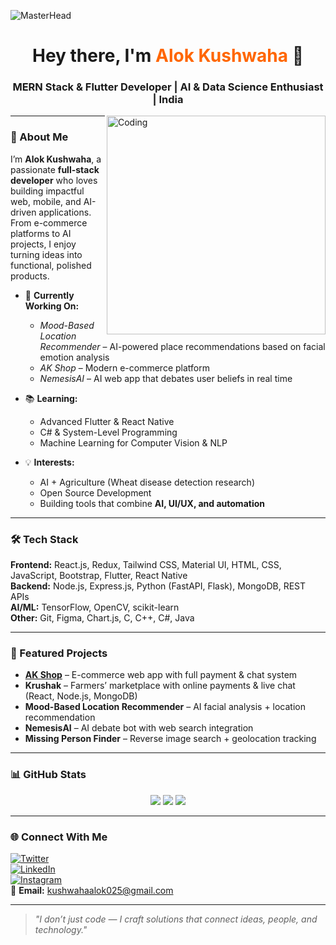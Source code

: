 ![MasterHead](https://1.bp.blogspot.com/-7A4WynwLsMw/XbBpCXG8fHI/AAAAAAAAMt4/uOa1bpLskYgrwGbllhSu2SDj_Mig8SXJQCLcBGAsYHQ/s1600/2000_600px.gif)

<h1 align="center">Hey there, I'm <span style="color: #ff6600;">Alok Kushwaha</span> 👋</h1>
<h3 align="center">MERN Stack & Flutter Developer | AI & Data Science Enthusiast | India</h3>

<img align="right" alt="Coding" width="350" src="https://cdn.dribbble.com/users/1162077/screenshots/3848914/programmer.gif" />

---

### 🚀 About Me  
I’m **Alok Kushwaha**, a passionate **full-stack developer** who loves building impactful web, mobile, and AI-driven applications.  
From e-commerce platforms to AI projects, I enjoy turning ideas into functional, polished products.

- 🔭 **Currently Working On:**  
  - *Mood-Based Location Recommender* – AI-powered place recommendations based on facial emotion analysis  
  - *AK Shop* – Modern e-commerce platform  
  - *NemesisAI* – AI web app that debates user beliefs in real time  

- 📚 **Learning:**  
  - Advanced Flutter & React Native  
  - C# & System-Level Programming  
  - Machine Learning for Computer Vision & NLP  

- 💡 **Interests:**  
  - AI + Agriculture (Wheat disease detection research)  
  - Open Source Development  
  - Building tools that combine **AI, UI/UX, and automation**  

---

### 🛠 Tech Stack  
**Frontend:** React.js, Redux, Tailwind CSS, Material UI, HTML, CSS, JavaScript, Bootstrap, Flutter, React Native  
**Backend:** Node.js, Express.js, Python (FastAPI, Flask), MongoDB, REST APIs  
**AI/ML:** TensorFlow, OpenCV, scikit-learn  
**Other:** Git, Figma, Chart.js, C, C++, C#, Java  

---

### 📌 Featured Projects  
- **[AK Shop](https://alok-kushwaha.vercel.app)** – E-commerce web app with full payment & chat system  
- **Krushak** – Farmers’ marketplace with online payments & live chat (React, Node.js, MongoDB)  
- **Mood-Based Location Recommender** – AI facial analysis + location recommendation  
- **NemesisAI** – AI debate bot with web search integration  
- **Missing Person Finder** – Reverse image search + geolocation tracking  

---

### 📊 GitHub Stats  
<div align="center">
  <img src="https://github-readme-stats.vercel.app/api?username=alok-fusion&show_icons=true&theme=radical&hide_border=true&count_private=true" />
  <img src="https://github-readme-streak-stats.herokuapp.com/?user=alok-fusion&theme=radical&hide_border=true" />
  <img src="https://github-readme-stats.vercel.app/api/top-langs?username=alok-fusion&show_icons=true&locale=en&layout=compact&theme=radical&hide_border=true" />
</div>

---

### 🌐 Connect With Me  
[![Twitter](https://img.shields.io/twitter/follow/alokk983?logo=twitter&style=for-the-badge&color=ff6600)](https://twitter.com/alokk983)  
[![LinkedIn](https://img.shields.io/badge/LinkedIn-Connect-blue?style=for-the-badge&logo=linkedin&color=ff6600)](https://linkedin.com/in/akushwaha-j)  
[![Instagram](https://img.shields.io/badge/Instagram-Follow-purple?style=for-the-badge&logo=instagram&color=ff6600)](https://instagram.com/__ak_457)  
📧 **Email:** kushwahaalok025@gmail.com

---

> *"I don’t just code — I craft solutions that connect ideas, people, and technology."*
